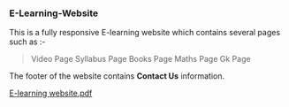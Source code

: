 ### E-Learning-Website

This is a fully responsive E-learning website which contains several pages such as :-


> Video Page 
> Syllabus Page
> Books Page
> Maths Page
> Gk Page


The footer of the website contains **Contact Us** information.



[E-learning website.pdf](https://github.com/githubpriyam/E-Learning-Website/files/9974052/E-learning.website.pdf)
